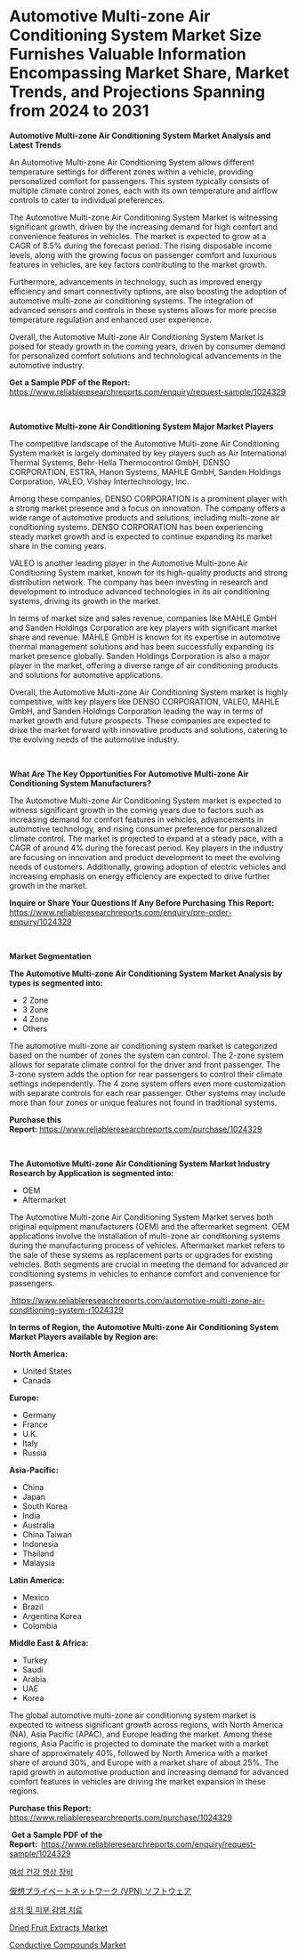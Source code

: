 <p><h1>Automotive Multi-zone Air Conditioning System Market Size Furnishes Valuable Information Encompassing Market Share, Market Trends, and Projections Spanning from 2024 to 2031</h1></p><p><strong>Automotive Multi-zone Air Conditioning System Market Analysis and Latest Trends</strong></p>
<p><p>An Automotive Multi-zone Air Conditioning System allows different temperature settings for different zones within a vehicle, providing personalized comfort for passengers. This system typically consists of multiple climate control zones, each with its own temperature and airflow controls to cater to individual preferences.</p><p>The Automotive Multi-zone Air Conditioning System Market is witnessing significant growth, driven by the increasing demand for high comfort and convenience features in vehicles. The market is expected to grow at a CAGR of 8.5% during the forecast period. The rising disposable income levels, along with the growing focus on passenger comfort and luxurious features in vehicles, are key factors contributing to the market growth.</p><p>Furthermore, advancements in technology, such as improved energy efficiency and smart connectivity options, are also boosting the adoption of automotive multi-zone air conditioning systems. The integration of advanced sensors and controls in these systems allows for more precise temperature regulation and enhanced user experience.</p><p>Overall, the Automotive Multi-zone Air Conditioning System Market is poised for steady growth in the coming years, driven by consumer demand for personalized comfort solutions and technological advancements in the automotive industry.</p></p>
<p><strong>Get a Sample PDF of the Report:&nbsp;</strong> <a href="https://www.reliableresearchreports.com/enquiry/request-sample/1024329">https://www.reliableresearchreports.com/enquiry/request-sample/1024329</a></p>
<p>&nbsp;</p>
<p><strong>Automotive Multi-zone Air Conditioning System Major Market Players</strong></p>
<p><p>The competitive landscape of the Automotive Multi-zone Air Conditioning System market is largely dominated by key players such as Air International Thermal Systems, Behr-Hella Thermocontrol GmbH, DENSO CORPORATION, ESTRA, Hanon Systems, MAHLE GmbH, Sanden Holdings Corporation, VALEO, Vishay Intertechnology, Inc.</p><p>Among these companies, DENSO CORPORATION is a prominent player with a strong market presence and a focus on innovation. The company offers a wide range of automotive products and solutions, including multi-zone air conditioning systems. DENSO CORPORATION has been experiencing steady market growth and is expected to continue expanding its market share in the coming years.</p><p>VALEO is another leading player in the Automotive Multi-zone Air Conditioning System market, known for its high-quality products and strong distribution network. The company has been investing in research and development to introduce advanced technologies in its air conditioning systems, driving its growth in the market.</p><p>In terms of market size and sales revenue, companies like MAHLE GmbH and Sanden Holdings Corporation are key players with significant market share and revenue. MAHLE GmbH is known for its expertise in automotive thermal management solutions and has been successfully expanding its market presence globally. Sanden Holdings Corporation is also a major player in the market, offering a diverse range of air conditioning products and solutions for automotive applications.</p><p>Overall, the Automotive Multi-zone Air Conditioning System market is highly competitive, with key players like DENSO CORPORATION, VALEO, MAHLE GmbH, and Sanden Holdings Corporation leading the way in terms of market growth and future prospects. These companies are expected to drive the market forward with innovative products and solutions, catering to the evolving needs of the automotive industry.</p></p>
<p>&nbsp;</p>
<p><strong>What Are The Key Opportunities For Automotive Multi-zone Air Conditioning System Manufacturers?</strong></p>
<p><p>The Automotive Multi-zone Air Conditioning System market is expected to witness significant growth in the coming years due to factors such as increasing demand for comfort features in vehicles, advancements in automotive technology, and rising consumer preference for personalized climate control. The market is projected to expand at a steady pace, with a CAGR of around 4% during the forecast period. Key players in the industry are focusing on innovation and product development to meet the evolving needs of customers. Additionally, growing adoption of electric vehicles and increasing emphasis on energy efficiency are expected to drive further growth in the market.</p></p>
<p><strong>Inquire or Share Your Questions If Any Before Purchasing This Report:</strong> <a href="https://www.reliableresearchreports.com/enquiry/pre-order-enquiry/1024329">https://www.reliableresearchreports.com/enquiry/pre-order-enquiry/1024329</a></p>
<p>&nbsp;</p>
<p><strong>Market Segmentation</strong></p>
<p><strong>The Automotive Multi-zone Air Conditioning System Market Analysis by types is segmented into:</strong></p>
<p><ul><li>2 Zone</li><li>3 Zone</li><li>4 Zone</li><li>Others</li></ul></p>
<p><p>The automotive multi-zone air conditioning system market is categorized based on the number of zones the system can control. The 2-zone system allows for separate climate control for the driver and front passenger. The 3-zone system adds the option for rear passengers to control their climate settings independently. The 4 zone system offers even more customization with separate controls for each rear passenger. Other systems may include more than four zones or unique features not found in traditional systems.</p></p>
<p><strong>Purchase this Report:&nbsp;</strong><a href="https://www.reliableresearchreports.com/purchase/1024329">https://www.reliableresearchreports.com/purchase/1024329</a></p>
<p>&nbsp;</p>
<p><strong>The Automotive Multi-zone Air Conditioning System Market Industry Research by Application is segmented into:</strong></p>
<p><ul><li>OEM</li><li>Aftermarket</li></ul></p>
<p><p>The Automotive Multi-zone Air Conditioning System Market serves both original equipment manufacturers (OEM) and the aftermarket segment. OEM applications involve the installation of multi-zone air conditioning systems during the manufacturing process of vehicles. Aftermarket market refers to the sale of these systems as replacement parts or upgrades for existing vehicles. Both segments are crucial in meeting the demand for advanced air conditioning systems in vehicles to enhance comfort and convenience for passengers.</p></p>
<p><a href="https://www.reliableresearchreports.com/automotive-multi-zone-air-conditioning-system-r1024329">&nbsp;https://www.reliableresearchreports.com/automotive-multi-zone-air-conditioning-system-r1024329</a></p>
<p><strong>In terms of Region, the Automotive Multi-zone Air Conditioning System Market Players available by Region are:</strong></p>
<p>
    <p> <strong> North America: </strong>
        <ul>
            <li>United States</li>
            <li>Canada</li>
        </ul>
        </p> 
    <p> <strong> Europe: </strong>
        <ul>
            <li>Germany</li>
            <li>France</li>
            <li>U.K.</li>
            <li>Italy</li>
            <li>Russia</li>
        </ul>
        </p> 
    <p> <strong> Asia-Pacific: </strong>
        <ul>
            <li>China</li>
            <li>Japan</li>
            <li>South Korea</li>
            <li>India</li>
            <li>Australia</li>
            <li>China Taiwan</li>
            <li>Indonesia</li>
            <li>Thailand</li>
            <li>Malaysia</li>
        </ul>
        </p> 
    <p> <strong> Latin America: </strong>
        <ul>
            <li>Mexico</li>
            <li>Brazil</li>
            <li>Argentina Korea</li>
            <li>Colombia</li>
        </ul>
        </p> 
    <p> <strong> Middle East & Africa: </strong>
        <ul>
            <li>Turkey</li>
            <li>Saudi</li>
            <li>Arabia</li>
            <li>UAE</li>
            <li>Korea</li>
        </ul>
    </p>
    </p>
<p><p>The global automotive multi-zone air conditioning system market is expected to witness significant growth across regions, with North America (NA), Asia Pacific (APAC), and Europe leading the market. Among these regions, Asia Pacific is projected to dominate the market with a market share of approximately 40%, followed by North America with a market share of around 30%, and Europe with a market share of about 25%. The rapid growth in automotive production and increasing demand for advanced comfort features in vehicles are driving the market expansion in these regions.</p></p>
<p><strong>Purchase this Report: </strong><a href="https://www.reliableresearchreports.com/purchase/1024329">https://www.reliableresearchreports.com/purchase/1024329</a></p>
<p>&nbsp;<strong>Get a Sample PDF of the Report:&nbsp;&nbsp;</strong><a href="https://www.reliableresearchreports.com/enquiry/request-sample/1024329">https://www.reliableresearchreports.com/enquiry/request-sample/1024329</a></p>
<p><strong></strong></p>
<p><p><a href="https://github.com/OliverBarry1954/Market-Research-Report-List-1/blob/main/814232182190.md">여성 건강 영상 장비</a></p><p><a href="https://github.com/LuzHills1972/Market-Research-Report-List-1/blob/main/411226489568.md">仮想プライベートネットワーク (VPN) ソフトウェア</a></p><p><a href="https://github.com/asratman/Market-Research-Report-List-1/blob/main/924378382189.md">상처 및 피부 감염 치료</a></p><p><a href="https://github.com/jodemen/Market-Research-Report-List-2/blob/main/dried-fruit-extracts-market.md">Dried Fruit Extracts Market</a></p><p><a href="https://issuu.com/reportprime-2/docs/conductive-compounds-market-size-2030.pptx">Conductive Compounds Market</a></p></p>